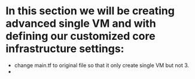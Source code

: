 
# In this section we will be creating advanced single VM and with  defining our customized core infrastructure settings:

- change main.tf to original file so that it only create single VM but not 3.
- 